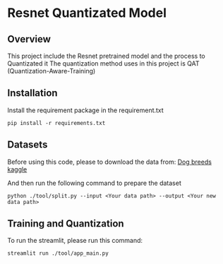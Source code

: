 # Resnet Quantizated Model
## Overview
This project include the Resnet pretrained model and the process to Quantizated it 
The quantization method uses in this project is QAT (Quantization-Aware-Training)
## Installation
Install the requirement package in the requirement.txt

    pip install -r requirements.txt

## Datasets
Before using this code, please to download the data from: [Dog breeds kaggle](https://www.kaggle.com/datasets/jessicali9530/stanford-dogs-dataset)

And then run the following command to prepare the dataset

    python ./tool/split.py --input <Your data path> --output <Your new data path>
## Training and Quantization
To run the streamlit, please run this command:
    
    streamlit run ./tool/app_main.py